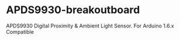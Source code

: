 # APDS9930-breakoutboard
APDS9930 Digital Proximity &amp; Ambient Light Sensor. For Arduino 1.6.x Compatible
